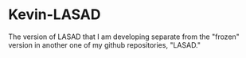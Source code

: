# Kevin-LASAD
The version of LASAD that I am developing separate from the "frozen" version in another one of my github repositories, "LASAD."
